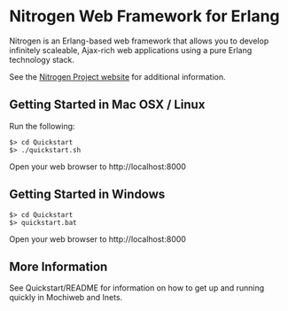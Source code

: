 # Nitrogen Web Framework for Erlang

Nitrogen is an Erlang-based web framework that allows you to develop
infinitely scaleable, Ajax-rich web applications using a pure Erlang 
technology stack.

See the [Nitrogen Project website](http://nitrogenproject.com) for additional information.

## Getting Started in Mac OSX / Linux

Run the following:

    $> cd Quickstart 
    $> ./quickstart.sh

Open your web browser to http://localhost:8000


## Getting Started in Windows

    $> cd Quickstart 
    $> quickstart.bat

Open your web browser to http://localhost:8000


## More Information

See Quickstart/README for information on how to get up and running 
quickly in Mochiweb and Inets.


